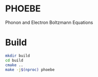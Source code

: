 # PHOEBE
Phonon and Electron Boltzmann Equations

# Build
```bash
mkdir build
cd build
cmake ..
make -j$(nproc) phoebe
```
